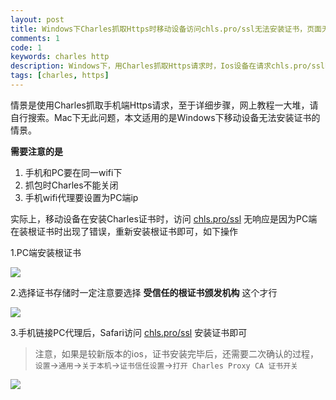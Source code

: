 ```yaml
---
layout: post
title: Windows下Charles抓取Https时移动设备访问chls.pro/ssl无法安装证书，页面无响应
comments: 1
code: 1
keywords: charles http
description: Windows下，用Charles抓取Https请求时，Ios设备在请求chls.pro/ssl时无法安装移动证书，页面没有响应
tags: [charles, https]
---
```


情景是使用Charles抓取手机端Https请求，至于详细步骤，网上教程一大堆，请自行搜索。Mac下无此问题，本文适用的是Windows下移动设备无法安装证书的情景。

**需要注意的是**

1. 手机和PC要在同一wifi下
2. 抓包时Charles不能关闭
3. 手机wifi代理要设置为PC端ip

实际上，移动设备在安装Charles证书时，访问 [chls.pro/ssl](http://chls.pro/ssl) 无响应是因为PC端在装根证书时出现了错误，重新安装根证书即可，如下操作

1.PC端安装根证书

![](https://imgup.qii404.me/blog/5d11c0cf4ee68.jpg)

2.选择证书存储时一定注意要选择 **受信任的根证书颁发机构** 这个才行

![](https://imgup.qii404.me/blog/5d11c0d088ca7.jpg)

3.手机链接PC代理后，Safari访问 [chls.pro/ssl](http://chls.pro/ssl) 安装证书即可

> 注意，如果是较新版本的ios，证书安装完毕后，还需要二次确认的过程， `设置`->`通用`->`关于本机`->`证书信任设置`->`打开 Charles Proxy CA 证书开关`

![](https://imgup.qii404.me/blog/5d11c0d1f2849.jpg)


